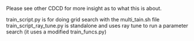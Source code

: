 Please see other CDCD for more insight as to what this is about.

train_script.py is for doing grid search with the multi_tain.sh file
train_script_ray_tune.py is standalone and uses ray tune to run a parameter search (it uses a modified train_funcs.py)
